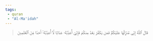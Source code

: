 ```yaml
---
tags: 
 - quran 
 - "Al-Ma'idah"
---
```


> قَالَ ٱللَّهُ إِنِّي مُنَزِّلُهَا عَلَيۡكُمۡۖ فَمَن يَكۡفُرۡ بَعۡدُ مِنكُمۡ فَإِنِّيٓ أُعَذِّبُهُۥ عَذَابٗا لَّآ أُعَذِّبُهُۥٓ أَحَدٗا مِّنَ ٱلۡعَٰلَمِينَ
